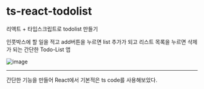 # ts-react-todolist
리액트 + 타입스크립트로 todolist 만들기

인풋박스에 할 일을 적고 add버튼을 누르면 list 추가가 되고
리스트 목록을 누르면 삭제가 되는 간단한 Todo-List 앱

![image](https://user-images.githubusercontent.com/102638663/178523711-3484cbe8-0dc3-4a65-8ae4-dc0cf800192f.png)

------
간단한 기능을 만들어 React에서 기본적은 ts code를 사용해보았다.
